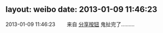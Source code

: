 layout: weibo
date: 2013-01-09 11:46:23
---
<meta name="referrer" content="no-referrer" />

2013-01-09 11:46:23  &nbsp;&nbsp;&nbsp;&nbsp;&nbsp;&nbsp; 来自 <a href="http://app.weibo.com/t/feed/cUcI1A" rel="nofollow">分享按钮</a>
鬼扯完了......... ​​​
